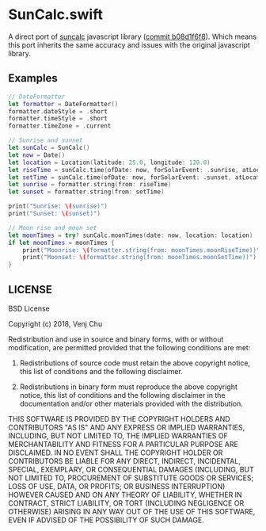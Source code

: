 # SunCalc.swift

A direct port of [suncalc](https://github.com/mourner/suncalc) javascript library ([commit b08d1f6f8](https://github.com/mourner/suncalc/commit/b08d1f6f8e56a3c0d85469d6cf0ff8675cba40a5)). Which means this port inherits the same accuracy and issues with the original javascript library. 

## Examples

```swift
// DateFormatter
let formatter = DateFormatter()
formatter.dateStyle = .short
formatter.timeStyle = .short
formatter.timeZone = .current

// Sunrise and sunset
let sunCalc = SunCalc()
let now = Date()
let location = Location(latitude: 25.0, longitude: 120.0)
let riseTime = sunCalc.time(ofDate: now, forSolarEvent: .sunrise, atLocation: location)
let setTime = sunCalc.time(ofDate: now, forSolarEvent: .sunset, atLocation: location)
let sunrise = formatter.string(from: riseTime)
let sunset = formatter.string(from: setTime)

print("Sunrise: \(sunrise)")
print("Sunset: \(sunset)")

// Moon rise and moon set
let moonTimes = try? sunCalc.moonTimes(date: now, location: location)
if let moonTimes = moonTimes {
    print("Moonrise: \(formatter.string(from: moonTimes.moonRiseTime))")
    print("Moonset: \(formatter.string(from: moonTimes.moonSetTime))")
}
```

## LICENSE

BSD License

Copyright (c) 2018, Venj Chu

Redistribution and use in source and binary forms, with or without modification, are permitted provided that the following conditions are met:

1. Redistributions of source code must retain the above copyright notice, this list of conditions and the following disclaimer.

2. Redistributions in binary form must reproduce the above copyright notice, this list of conditions and the following disclaimer in the documentation and/or other materials provided with the distribution.

THIS SOFTWARE IS PROVIDED BY THE COPYRIGHT HOLDERS AND CONTRIBUTORS "AS IS" AND ANY EXPRESS OR IMPLIED WARRANTIES, INCLUDING, BUT NOT LIMITED TO, THE IMPLIED WARRANTIES OF MERCHANTABILITY AND FITNESS FOR A PARTICULAR PURPOSE ARE DISCLAIMED. IN NO EVENT SHALL THE COPYRIGHT HOLDER OR CONTRIBUTORS BE LIABLE FOR ANY DIRECT, INDIRECT, INCIDENTAL, SPECIAL, EXEMPLARY, OR CONSEQUENTIAL DAMAGES (INCLUDING, BUT NOT LIMITED TO, PROCUREMENT OF SUBSTITUTE GOODS OR SERVICES; LOSS OF USE, DATA, OR PROFITS; OR BUSINESS INTERRUPTION) HOWEVER CAUSED AND ON ANY THEORY OF LIABILITY, WHETHER IN CONTRACT, STRICT LIABILITY, OR TORT (INCLUDING NEGLIGENCE OR OTHERWISE) ARISING IN ANY WAY OUT OF THE USE OF THIS SOFTWARE, EVEN IF ADVISED OF THE POSSIBILITY OF SUCH DAMAGE.
